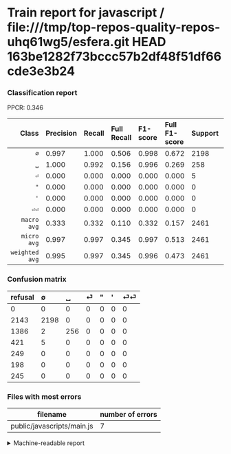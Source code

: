 # Train report for javascript / file:///tmp/top-repos-quality-repos-uhq61wg5/esfera.git HEAD 163be1282f73bccc57b2df48f51df66cde3e3b24

### Classification report

PPCR: 0.346

| Class | Precision | Recall | Full Recall | F1-score | Full F1-score | Support | Full Support | PPCR |
|------:|:----------|:-------|:------------|:---------|:---------|:--------|:-------------|:-----|
| `∅` | 0.997| 1.000| 0.506| 0.998| 0.672| 2198| 4341| 0.506 |
| `␣` | 1.000| 0.992| 0.156| 0.996| 0.269| 258| 1644| 0.157 |
| `⏎` | 0.000| 0.000| 0.000| 0.000| 0.000| 5| 426| 0.012 |
| `"` | 0.000| 0.000| 0.000| 0.000| 0.000| 0| 249| 0.000 |
| `'` | 0.000| 0.000| 0.000| 0.000| 0.000| 0| 198| 0.000 |
| `⏎⏎` | 0.000| 0.000| 0.000| 0.000| 0.000| 0| 245| 0.000 |
| `macro avg` | 0.333| 0.332| 0.110| 0.332| 0.157| 2461| 7103| 0.346 |
| `micro avg` | 0.997| 0.997| 0.345| 0.997| 0.513| 2461| 7103| 0.346 |
| `weighted avg` | 0.995| 0.997| 0.345| 0.996| 0.473| 2461| 7103| 0.346 |

### Confusion matrix

|refusal|  ∅| ␣| ⏎| "| '| ⏎⏎| 
|:---|:---|:---|:---|:---|:---|:---|
|0 |0 |0 |0 |0 |0 |0 |
|2143 |2198 |0 |0 |0 |0 |0 |
|1386 |2 |256 |0 |0 |0 |0 |
|421 |5 |0 |0 |0 |0 |0 |
|249 |0 |0 |0 |0 |0 |0 |
|198 |0 |0 |0 |0 |0 |0 |
|245 |0 |0 |0 |0 |0 |0 |

### Files with most errors

| filename | number of errors|
|:----:|:-----|
| public/javascripts/main.js | 7 |

<details>
    <summary>Machine-readable report</summary>
```json
{
  "cl_report": {"\"": {"f1-score": 0.0, "precision": 0.0, "recall": 0.0, "support": 0}, "\u0027": {"f1-score": 0.0, "precision": 0.0, "recall": 0.0, "support": 0}, "macro avg": {"f1-score": 0.33241985404951757, "precision": 0.3328042328042328, "recall": 0.33204134366925064, "support": 2461}, "micro avg": {"f1-score": 0.9971556277935798, "precision": 0.9971556277935798, "recall": 0.9971556277935798, "support": 2461}, "weighted avg": {"f1-score": 0.9961404605190303, "precision": 0.9951329631134589, "recall": 0.9971556277935798, "support": 2461}, "\u2205": {"f1-score": 0.9984101748807631, "precision": 0.9968253968253968, "recall": 1.0, "support": 2198}, "\u23ce": {"f1-score": 0.0, "precision": 0.0, "recall": 0.0, "support": 5}, "\u23ce\u23ce": {"f1-score": 0.0, "precision": 0.0, "recall": 0.0, "support": 0}, "\u2423": {"f1-score": 0.9961089494163424, "precision": 1.0, "recall": 0.9922480620155039, "support": 258}},
  "cl_report_full": {"\"": {"f1-score": 0.0, "precision": 0.0, "recall": 0.0, "support": 249}, "\u0027": {"f1-score": 0.0, "precision": 0.0, "recall": 0.0, "support": 198}, "macro avg": {"f1-score": 0.1568381387321037, "precision": 0.3328042328042328, "recall": 0.11034211790369762, "support": 7103}, "micro avg": {"f1-score": 0.5131744040150564, "precision": 0.9971556277935798, "recall": 0.3454878220470224, "support": 7103}, "weighted avg": {"f1-score": 0.47279116360700885, "precision": 0.8406615581612062, "recall": 0.3454878220470224, "support": 7103}, "\u2205": {"f1-score": 0.6715551481820959, "precision": 0.9968253968253968, "recall": 0.506334945865008, "support": 4341}, "\u23ce": {"f1-score": 0.0, "precision": 0.0, "recall": 0.0, "support": 426}, "\u23ce\u23ce": {"f1-score": 0.0, "precision": 0.0, "recall": 0.0, "support": 245}, "\u2423": {"f1-score": 0.2694736842105263, "precision": 1.0, "recall": 0.15571776155717762, "support": 1644}},
  "ppcr": 0.3464733211319161
}
```
</details>
